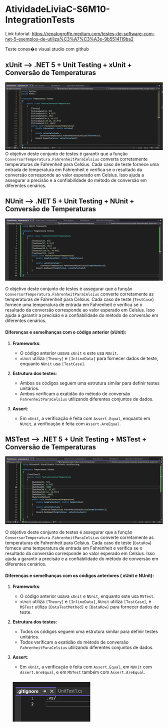 # AtividadeLiviaC-S6M10-IntegrationTests

Link tutorial: https://renatogroffe.medium.com/testes-de-software-com-net-5-exemplos-de-utiliza%C3%A7%C3%A3o-9b5514119ba2

Teste conex�o visual studio com github

## xUnit --> .NET 5 + Unit Testing + xUnit + Conversão de Temperaturas

![alt text](image.png)
O objetivo deste conjunto de testes é garantir que a função `ConversorTemperatura.FahrenheitParaCelsius` converta corretamente temperaturas de Fahrenheit para Celsius. Cada caso de teste fornece uma entrada de temperatura em Fahrenheit e verifica se o resultado da conversão corresponde ao valor esperado em Celsius. Isso ajuda a assegurar a precisão e a confiabilidade do método de conversão em diferentes cenários.

## NUnit --> .NET 5 + Unit Testing + NUnit + Conversão de Temperaturas

![alt text](image-1.png)

O objetivo deste conjunto de testes é assegurar que a função `ConversorTemperatura.FahrenheitParaCelsius` converte corretamente as temperaturas de Fahrenheit para Celsius. Cada caso de teste (`TestCase`) fornece uma temperatura de entrada em Fahrenheit e verifica se o resultado da conversão corresponde ao valor esperado em Celsius. Isso ajuda a garantir a precisão e a confiabilidade do método de conversão em diferentes cenários.

#### Diferenças e semelhanças com o código anterior (xUnit):

1. **Frameworks**:
   - O código anterior usava `xUnit` e este usa `NUnit`.
   - `xUnit` utiliza `[Theory]` e `[InlineData]` para fornecer dados de teste, enquanto `NUnit` usa `[TestCase]`.

2. **Estrutura dos testes**:
   - Ambos os códigos seguem uma estrutura similar para definir testes unitários.
   - Ambos verificam a exatidão do método de conversão `FahrenheitParaCelsius` utilizando diferentes conjuntos de dados.

3. **Assert**:
   - Em `xUnit`, a verificação é feita com `Assert.Equal`, enquanto em `NUnit`, a verificação é feita com `Assert.AreEqual`.

## MSTest --> .NET 5 + Unit Testing + MSTest + Conversão de Temperaturas

![alt text](image-2.png)

O objetivo deste conjunto de testes é assegurar que a função `ConversorTemperatura.FahrenheitParaCelsius` converte corretamente as temperaturas de Fahrenheit para Celsius. Cada caso de teste (`DataRow`) fornece uma temperatura de entrada em Fahrenheit e verifica se o resultado da conversão corresponde ao valor esperado em Celsius. Isso ajuda a garantir a precisão e a confiabilidade do método de conversão em diferentes cenários.

#### Diferenças e semelhanças com os códigos anteriores ( xUnit e NUnit):

1. **Frameworks**:
   - O código anterior usava `xUnit` e `NUnit`, enquanto este usa `MSTest`.
   - `xUnit` utiliza `[Theory]` e `[InlineData]`, `NUnit` utiliza `[TestCase]`, e `MSTest` utiliza `[DataTestMethod]` e `[DataRow]` para fornecer dados de teste.

2. **Estrutura dos testes**:
   - Todos os códigos seguem uma estrutura similar para definir testes unitários.
   - Todos verificam a exatidão do método de conversão `FahrenheitParaCelsius` utilizando diferentes conjuntos de dados.

3. **Assert**:
   - Em `xUnit`, a verificação é feita com `Assert.Equal`, em `NUnit` com `Assert.AreEqual`, e em `MSTest` também com `Assert.AreEqual`.

   ###

   ![alt text](image-3.png)